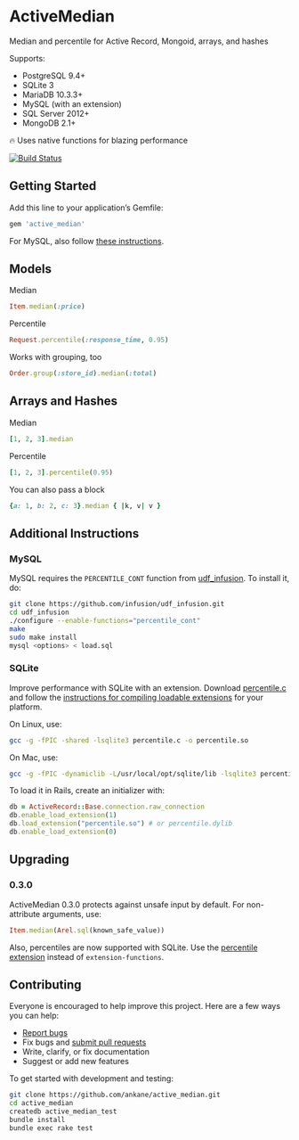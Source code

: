 # ActiveMedian

Median and percentile for Active Record, Mongoid, arrays, and hashes

Supports:

- PostgreSQL 9.4+
- SQLite 3
- MariaDB 10.3.3+
- MySQL (with an extension)
- SQL Server 2012+
- MongoDB 2.1+

:fire: Uses native functions for blazing performance

[![Build Status](https://github.com/ankane/active_median/workflows/build/badge.svg?branch=master)](https://github.com/ankane/active_median/actions)

## Getting Started

Add this line to your application’s Gemfile:

```ruby
gem 'active_median'
```

For MySQL, also follow [these instructions](#additional-instructions).

## Models

Median

```ruby
Item.median(:price)
```

Percentile

```ruby
Request.percentile(:response_time, 0.95)
```

Works with grouping, too

```ruby
Order.group(:store_id).median(:total)
```

## Arrays and Hashes

Median

```ruby
[1, 2, 3].median
```

Percentile

```ruby
[1, 2, 3].percentile(0.95)
```

You can also pass a block

```ruby
{a: 1, b: 2, c: 3}.median { |k, v| v }
```

## Additional Instructions

### MySQL

MySQL requires the `PERCENTILE_CONT` function from [udf_infusion](https://github.com/infusion/udf_infusion). To install it, do:

```sh
git clone https://github.com/infusion/udf_infusion.git
cd udf_infusion
./configure --enable-functions="percentile_cont"
make
sudo make install
mysql <options> < load.sql
```

### SQLite

Improve performance with SQLite with an extension. Download [percentile.c](https://www.sqlite.org/src/file?name=ext/misc/percentile.c&ci=d49c32e6e7cc341b) and follow the [instructions for compiling loadable extensions](https://www.sqlite.org/loadext.html#compiling_a_loadable_extension) for your platform.

On Linux, use:

```sh
gcc -g -fPIC -shared -lsqlite3 percentile.c -o percentile.so
```

On Mac, use:

```sh
gcc -g -fPIC -dynamiclib -L/usr/local/opt/sqlite/lib -lsqlite3 percentile.c -o percentile.dylib
```

To load it in Rails, create an initializer with:

```ruby
db = ActiveRecord::Base.connection.raw_connection
db.enable_load_extension(1)
db.load_extension("percentile.so") # or percentile.dylib
db.enable_load_extension(0)
```

## Upgrading

### 0.3.0

ActiveMedian 0.3.0 protects against unsafe input by default. For non-attribute arguments, use:

```ruby
Item.median(Arel.sql(known_safe_value))
```

Also, percentiles are now supported with SQLite. Use the [percentile extension](#sqlite) instead of `extension-functions`.

## Contributing

Everyone is encouraged to help improve this project. Here are a few ways you can help:

- [Report bugs](https://github.com/ankane/active_median/issues)
- Fix bugs and [submit pull requests](https://github.com/ankane/active_median/pulls)
- Write, clarify, or fix documentation
- Suggest or add new features

To get started with development and testing:

```sh
git clone https://github.com/ankane/active_median.git
cd active_median
createdb active_median_test
bundle install
bundle exec rake test
```
